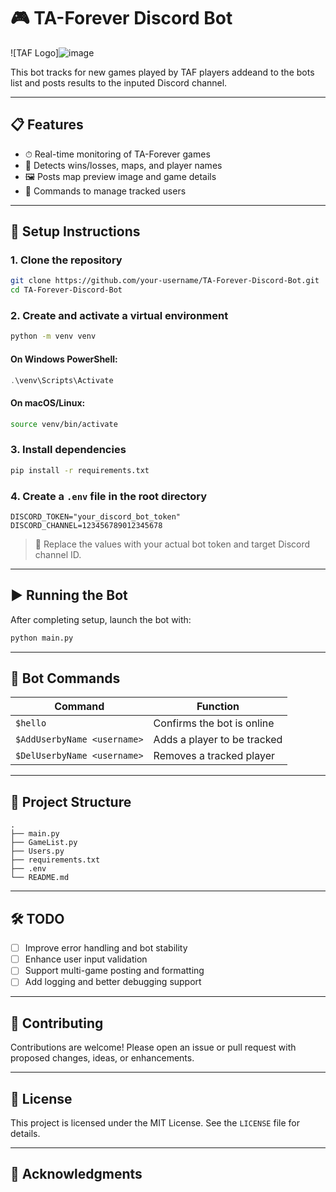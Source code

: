 # 🎮 TA-Forever Discord Bot
![TAF Logo]![image](https://github.com/user-attachments/assets/b6c512fd-9fa3-4297-860a-f11f74189c31)

This bot tracks for new games played by TAF players addeand to the bots list and posts results to the inputed Discord channel.

---

## 📋 Features

- ⏱ Real-time monitoring of TA-Forever games
- 🧠 Detects wins/losses, maps, and player names
- 🖼 Posts map preview image and game details
- 💬 Commands to manage tracked users

---

## 🚀 Setup Instructions

### 1. Clone the repository

```bash
git clone https://github.com/your-username/TA-Forever-Discord-Bot.git
cd TA-Forever-Discord-Bot
```

### 2. Create and activate a virtual environment

```bash
python -m venv venv
```

#### On Windows PowerShell:
```powershell
.\venv\Scripts\Activate
```

#### On macOS/Linux:
```bash
source venv/bin/activate
```

### 3. Install dependencies

```bash
pip install -r requirements.txt
```

### 4. Create a `.env` file in the root directory

```env
DISCORD_TOKEN="your_discord_bot_token"
DISCORD_CHANNEL=123456789012345678
```

> 📝 Replace the values with your actual bot token and target Discord channel ID.

---

## ▶️ Running the Bot

After completing setup, launch the bot with:

```bash
python main.py
```

---

## 💬 Bot Commands

| Command                      | Function                                 |
|-----------------------------|------------------------------------------|
| `$hello`                    | Confirms the bot is online               |
| `$AddUserbyName <username>` | Adds a player to be tracked              |
| `$DelUserbyName <username>` | Removes a tracked player                 |

---

## 📁 Project Structure

```
.
├── main.py
├── GameList.py
├── Users.py
├── requirements.txt
├── .env
└── README.md
```

---

## 🛠 TODO

- [ ] Improve error handling and bot stability
- [ ] Enhance user input validation
- [ ] Support multi-game posting and formatting
- [ ] Add logging and better debugging support

---

## 🤝 Contributing

Contributions are welcome! Please open an issue or pull request with proposed changes, ideas, or enhancements.

---

## 📄 License

This project is licensed under the MIT License. See the `LICENSE` file for details.

---

## 🙏 Acknowledgments
